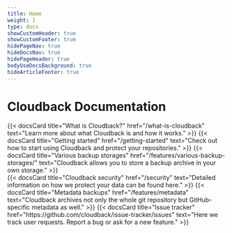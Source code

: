 ```yaml
---
title: Home
weight: 1
type: docs
showCustomHeader: true
showCustomFooter: true
hidePageNav: true
hideDocsNav: true
hidePageHeader: true
bodyUseDocsBackground: true
hideArticleFooter: true
---
```


# Cloudback Documentation

<div class="flex-row-to-column">
{{< docsCard 
  title="What is Cloudback?"
  href="/what-is-cloudback"
  text="Learn more about what Cloudback is and how it works." >}}
{{< docsCard 
  title="Getting started"
  href="/getting-started"
  text="Check out how to start using Cloudback and protect your repositories." >}}
{{< docsCard 
  title="Various backup storages"
  href="/features/various-backup-storages/"
  text="Cloudback allows you to store a backup archive in your own storage." >}}
</div>
<div class="flex-row-to-column pb-5">
{{< docsCard 
  title="Cloudback security"
  href="/security"
  text="Detailed information on how we protect your data can be found here." >}}
{{< docsCard 
  title="Metadata backups"
  href="/features/metadata"
  text="Cloudback archives not only the whole git repository but GitHub-specific metadata as well." >}}
{{< docsCard 
  title="Issue tracker"
  href="https://github.com/cloudback/issue-tracker/issues"
  text="Here we track user requests. Report a bug or ask for a new feature." >}}
</div>
